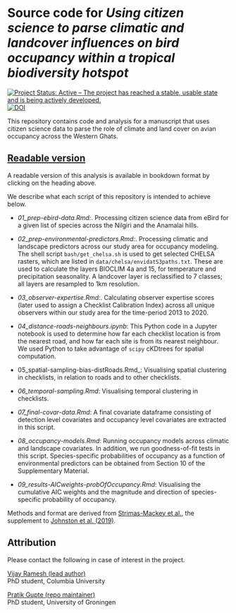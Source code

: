 # Source code for _Using citizen science to parse climatic and landcover influences on bird occupancy within a tropical biodiversity hotspot_

<!-- badges: start -->
  [![Project Status: Active – The project has reached a stable, usable state and is being actively developed.](https://www.repostatus.org/badges/latest/active.svg)](https://www.repostatus.org/#active)
  [![DOI](https://zenodo.org/badge/DOI/10.5281/zenodo.4393647.svg)](https://doi.org/10.5281/zenodo.4393647)
<!-- badges: end -->

This repository contains code and analysis for a manuscript that uses citizen science data to parse the role of climate and land cover on avian occupancy across the Western Ghats.

## [Readable version](https://pratikunterwegs.github.io/hillybirds/)

A readable version of this analysis is available in bookdown format by clicking on the heading above.

We describe what each script of this repository is intended to achieve below.

- _01_prep-ebird-data.Rmd:_. Processing citizen science data from eBird for a given list of species across the Nilgiri and the Anamalai hills. 

- _02_prep-environmental-predictors.Rmd:_. Processing climatic and landscape predictors across our study area for occupancy modeling. The shell script `bash/get_chelsa.sh` is used to get selected CHELSA rasters, which are listed in `data/chelsa/envidatS3paths.txt`. These are used to calculate the layers BIOCLIM 4a and 15, for temperature and precipitation seasonality. A landcover layer is reclassified to 7 classes; all layers are resampled to 1km resolution.

- _03_observer-expertise.Rmd:_. Calculating observer expertise scores (later used to assign a Checklist Calibration Index) across all unique observers within our study area for the time-period 2013 to 2020.  

- _04_distance-roads-neighbours.ipynb_: This Python code in a Jupyter notebook is used to determine how far each checklist location is from the nearest road, and how far each site is from its nearest neighbour. We used Python to take advantage of `scipy` cKDtrees for spatial computation.

- 05_spatial-sampling-bias-distRoads.Rmd_: Visualising spatial clustering in checklists, in relation to roads and to other checklists.

- _06_temporal-sampling.Rmd_: Visualising temporal clustering in checklists.

- _07_final-covar-data.Rmd_: A final covariate dataframe consisting of detection level covariates and occupancy level covariates are extracted in this script.  

- _08_occupancy-models.Rmd_: Running occupancy models across climatic and landscape covariates. In addition, we run goodness-of-fit tests in this script. Species-specific probabilities of occupancy as a function of environmental predictors can be obtained from Section 10 of the Supplementary Material.  

- _09_results-AICweights-probOfOccupancy.Rmd_: Visualising the cumulative AIC weights and the magnitude and direction of species-specific probability of occupancy.  

Methods and format are derived from [Strimas-Mackey et al.](https://cornelllabofornithology.github.io/ebird-best-practices/), the supplement to [Johnston et al. (2019)](https://www.biorxiv.org/content/10.1101/574392v1).

## Attribution

Please contact the following in case of interest in the project.

[Vijay Ramesh (lead author)](https://evolecol.weebly.com/)  
PhD student, Columbia University

[Pratik Gupte (repo maintainer)](https://github.com/pratikunterwegs)  
PhD student, University of Groningen  
